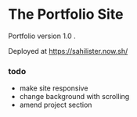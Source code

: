# The Portfolio Site


Portfolio version 1.0 . 

Deployed at https://sahilister.now.sh/

### todo

- make site responsive
- change background with scrolling
- amend project section 

